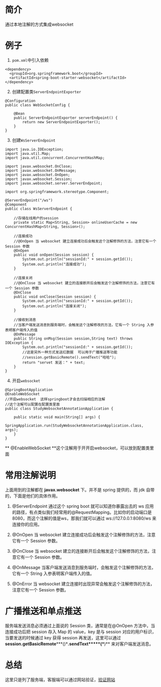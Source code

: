 # 简介
通过本地注解的方式集成websocket

# 例子
1. `pom.xml`中引入依赖
```
<dependency>
  <groupId>org.springframework.boot</groupId>
  <artifactId>spring-boot-starter-websocket</artifactId>
</dependency>
```

2. 创建配置类`ServerEndpointExporter`
```
@Configuration
public class WebSocketConfig {

	@Bean
    public ServerEndpointExporter serverEndpoint() {
        return new ServerEndpointExporter();
    }
}
```

3. 创建`WsServerEndpoint`
```
import java.io.IOException;
import java.util.Map;
import java.util.concurrent.ConcurrentHashMap;

import javax.websocket.OnClose;
import javax.websocket.OnMessage;
import javax.websocket.OnOpen;
import javax.websocket.Session;
import javax.websocket.server.ServerEndpoint;

import org.springframework.stereotype.Component;

@ServerEndpoint("/ws")
@Component
public class WsServerEndpoint {

	//存储在线用户的session
    private static Map<String, Session> onlineUserCache = new ConcurrentHashMap<String, Session>();

    //连接成功
    //@OnOpen 当 websocket 建立连接成功后会触发这个注解修饰的方法，注意它有一个 Session 参数
    @OnOpen
    public void onOpen(Session session) {
    	System.out.println("sessionId:" + session.getId());
        System.out.println("连接成功");
    }

    //连接关闭
    //@OnClose 当 websocket 建立的连接断开后会触发这个注解修饰的方法，注意它有一个 Session 参数
    @OnClose
    public void onClose(Session session) {
    	System.out.println("sessionId:" + session.getId());
        System.out.println("连接关闭");
    }

    //接收到消息
    //当客户端发送消息到服务端时，会触发这个注解修改的方法，它有一个 String 入参表明客户端传入的值
    @OnMessage
    public String onMsg(Session session,String text) throws IOException {
    	System.out.println("sessionId:" + session.getId());
    	//这是另外一种方式发送红数据  可以用于广播推送等功能
    	//session.getBasicRemote().sendText("哈哈");
        return "servet 发送：" + text;
    }
}
```
4. 开启`websocket`
```
@SpringBootApplication
@EnableWebSocket 
//开启websocket  这样springboot才会去扫描相应的注解 
//这个注解可以配置在配置类里面
public class StudyWebsocketAnnotationApplication {

	public static void main(String[] args) {
		SpringApplication.run(StudyWebsocketAnnotationApplication.class, args);
	}
}
```
** @EnableWebSocket **这个注解用于开开启websocket，可以放到配置类里面

# 常用注解说明

上面用到的注解都在 **javax.websocket** 下。并不是 spring 提供的，而 jdk 自带的，下面是他们的具体作用。

1. @ServerEndpoint
通过这个 spring boot 就可以知道你暴露出去的 ws 应用的路径，有点类似我们经常用的@RequestMapping。比如你的启动端口是8080，而这个注解的值是ws，那我们就可以通过 ws://127.0.0.1:8080/ws 来连接你的应用。

2. @OnOpen
当 websocket 建立连接成功后会触发这个注解修饰的方法，注意它有一个 Session 参数。

3. @OnClose
当 websocket 建立的连接断开后会触发这个注解修饰的方法，注意它有一个 Session 参数。

4. @OnMessage
当客户端发送消息到服务端时，会触发这个注解修饰的方法，它有一个 String 入参表明客户端传入的值。

5. @OnError
当 websocket 建立连接时出现异常会触发这个注解修饰的方法，注意它有一个 Session 参数。

# 广播推送和单点推送
服务端发送消息必须通过上面说的 Session 类，通常是在@OnOpen 方法中，当连接成功后把 session 存入 Map 的 value，key 是与 session 对应的用户标识，当要发送的时候通过 key 获得 session 再发送，这里可以通过 **session.getBasicRemote*****()\*****.sendText*****(\*****)** 来对客户端发送消息。



# 总结
这里只是列了服务端，客服端可以通过网站验证，[验证网站](http://coolaf.com/tool/chattest)